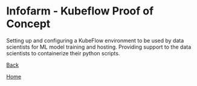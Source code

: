 # Infofarm - Kubeflow Proof of Concept

Setting up and configuring a KubeFlow environment to be used by data scientists for ML model training and hosting.
Providing support to the data scientists to containerize their python scripts.

[Back](../projects.md)

[Home](../../index.md)
